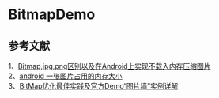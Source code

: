 # BitmapDemo

## 参考文献
1、[Bitmap,jpg,png区别以及在Android上实现不载入内存压缩图片](https://blog.csdn.net/zaizai2154365/article/details/70740623)    
2、[android 一张图片占用的内存大小 ](http://blog.sina.com.cn/s/blog_96a1468901016hcw.html)    
3、[BitMap优化最佳实践及官方Demo“图片墙”实例详解](https://blog.csdn.net/brillianteagle/article/details/50597201)    

